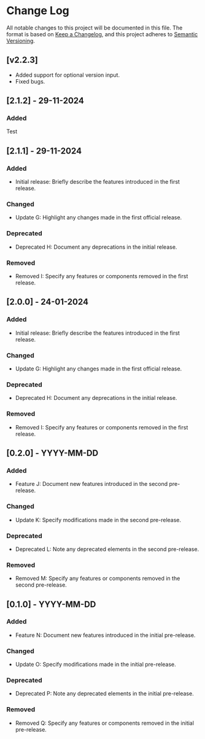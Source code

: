 # Change Log

All notable changes to this project will be documented in this file. The format is based on [Keep a Changelog](https://keepachangelog.com/en/1.0.0/), and this project adheres to [Semantic Versioning](https://semver.org/spec/v2.0.0.html).

## [v2.2.3]
- Added support for optional version input.
- Fixed bugs.

## [2.1.2] - 29-11-2024

### Added

Test

## [2.1.1] - 29-11-2024

### Added

- Initial release: Briefly describe the features introduced in the first release.

### Changed

- Update G: Highlight any changes made in the first official release.

### Deprecated

- Deprecated H: Document any deprecations in the initial release.

### Removed

- Removed I: Specify any features or components removed in the first release.

## [2.0.0] - 24-01-2024

### Added

- Initial release: Briefly describe the features introduced in the first release.

### Changed

- Update G: Highlight any changes made in the first official release.

### Deprecated

- Deprecated H: Document any deprecations in the initial release.

### Removed

- Removed I: Specify any features or components removed in the first release.

## [0.2.0] - YYYY-MM-DD

### Added

- Feature J: Document new features introduced in the second pre-release.

### Changed

- Update K: Specify modifications made in the second pre-release.

### Deprecated

- Deprecated L: Note any deprecated elements in the second pre-release.

### Removed

- Removed M: Specify any features or components removed in the second pre-release.

## [0.1.0] - YYYY-MM-DD

### Added

- Feature N: Document new features introduced in the initial pre-release.

### Changed

- Update O: Specify modifications made in the initial pre-release.

### Deprecated

- Deprecated P: Note any deprecated elements in the initial pre-release.

### Removed

- Removed Q: Specify any features or components removed in the initial pre-release.
